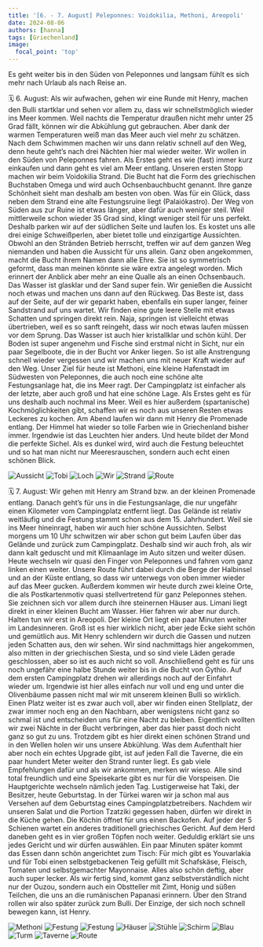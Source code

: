 ```yaml
---
title: '[6. - 7. August] Peleponnes: Voidokilia, Methoni, Areopoli'
date: 2024-08-06
authors: [hanna]
tags: [Griechenland]
image:
  focal_point: 'top'
---
```

Es geht weiter bis in den Süden von Peleponnes und langsam fühlt es sich mehr nach Urlaub als nach Reise an.

<!--more-->

🗓️ 6. August: Als wir aufwachen, gehen wir eine Runde mit Henry, machen den Bulli startklar und sehen vor allem zu, dass wir schnellstmöglich wieder ins Meer kommen. Weil nachts die Temperatur draußen nicht mehr unter 25 Grad fällt, können wir die Abkühlung gut gebrauchen. Aber dank der warmen Temperaturen weiß man das Meer auch viel mehr zu schätzen. Nach dem Schwimmen machen wir uns dann relativ schnell auf den Weg, denn heute geht’s nach drei Nächten hier mal wieder weiter. Wir wollen in den Süden von Peleponnes fahren. Als Erstes geht es wie (fast) immer kurz einkaufen und dann geht es viel am Meer entlang. Unseren ersten Stopp machen wir beim Voidokilia Strand. Die Bucht hat die Form des griechischen Buchstaben Omega und wird auch Ochsenbauchbucht genannt. Ihre ganze Schönheit sieht man deshalb am besten von oben. Was für ein Glück, dass neben dem Strand eine alte Festungsruine liegt (Palaiókastro). Der Weg von Süden aus zur Ruine ist etwas länger, aber dafür auch weniger steil. Weil mittlerweile schon wieder 35 Grad sind, klingt weniger steil für uns perfekt. Deshalb parken wir auf der südlichen Seite und laufen los. Es kostet uns alle drei einige Schweißperlen, aber bietet tolle und einzigartige Aussichten. Obwohl an den Stränden Betrieb herrscht, treffen wir auf dem ganzen Weg niemanden und haben die Aussicht für uns allein. Ganz oben angekommen, macht die Bucht ihrem Namen dann alle Ehre. Sie ist so symmetrisch geformt, dass man meinen könnte sie wäre extra angelegt worden. Mich erinnert der Anblick aber mehr an eine Qualle als an einen Ochsenbauch. Das Wasser ist glasklar und der Sand super fein. Wir genießen die Aussicht noch etwas und machen uns dann auf den Rückweg. Das Beste ist, dass auf der Seite, auf der wir geparkt haben, ebenfalls ein super langer, feiner Sandstrand auf uns wartet. Wir finden eine gute leere Stelle mit etwas Schatten und springen direkt rein. Naja, springen ist vielleicht etwas übertrieben, weil es so sanft reingeht, dass wir noch etwas laufen müssen vor dem Sprung. Das Wasser ist auch hier kristallklar und schön kühl. Der Boden ist super angenehm und Fische sind erstmal nicht in Sicht, nur ein paar Segelboote, die in der Bucht vor Anker liegen. So ist alle Anstrengung schnell wieder vergessen und wir machen uns mit neuer Kraft wieder auf den Weg. Unser Ziel für heute ist Methoni, eine kleine Hafenstadt im Südwesten von Peleponnes, die auch noch eine schöne alte Festungsanlage hat, die ins Meer ragt. Der Campingplatz ist einfacher als der letzte, aber auch groß und hat eine schöne Lage. Als Erstes geht es für uns deshalb auch nochmal ins Meer. Weil es hier außerdem (spartanische) Kochmöglichkeiten gibt, schaffen wir es noch aus unseren Resten etwas Leckeres zu kochen. Am Abend laufen wir dann mit Henry die Promenade entlang. Der Himmel hat wieder so tolle Farben wie in Griechenland bisher immer. Irgendwie ist das Leuchten hier anders. Und heute bildet der Mond die perfekte Sichel. Als es dunkel wird, wird auch die Festung beleuchtet und so hat man nicht nur Meeresrauschen, sondern auch echt einen schönen Blick.

<img src="Meer.jpg" alt="Aussicht" caption="">

<img src="Tobi.jpg" alt="Tobi" caption="">

<img src="Loch.jpg" alt="Loch" caption="">

<img src="Wir.jpg" alt="Wir" caption="">

<img src="Strand.jpg" alt="Strand" caption="">

<img src="Route_06.08.24.jpg" alt="Route" caption=" ">

🗓️ 7. August: Wir gehen mit Henry am Strand bzw. an der kleinen Promenade entlang. Danach geht’s für uns in die Festungsanlage, die nur ungefähr einen Kilometer vom Campingplatz entfernt liegt. Das Gelände ist relativ weitläufig und die Festung stammt schon aus dem 15. Jahrhundert. Weil sie ins Meer hineinragt, haben wir auch hier schöne Aussichten. Selbst morgens um 10 Uhr schwitzen wir aber schon gut beim Laufen über das Gelände und zurück zum Campingplatz. Deshalb sind wir auch froh, als wir dann kalt geduscht und mit Klimaanlage im Auto sitzen und weiter düsen. Heute wechseln wir quasi den Finger von Peleponnes und fahren vom ganz linken einen weiter. Unsere Route führt dabei durch die Berge der Halbinsel und an der Küste entlang, so dass wir unterwegs von oben immer wieder auf das Meer gucken. Außerdem kommen wir heute durch zwei kleine Orte, die als Postkartenmotiv quasi stellvertretend für ganz Peleponnes stehen. Sie zeichnen sich vor allem durch ihre steinernen Häuser aus. Limani liegt direkt in einer kleinen Bucht am Wasser. Hier fahren wir aber nur durch. Halten tun wir erst in Areopoli. Der kleine Ort liegt ein paar Minuten weiter im Landesinneren. Groß ist es hier wirklich nicht, aber jede Ecke sieht schön und gemütlich aus. Mit Henry schlendern wir durch die Gassen und nutzen jeden Schatten aus, den wir sehen. Wir sind nachmittags hier angekommen, also mitten in der griechischen Siesta, und so sind viele Läden gerade geschlossen, aber so ist es auch nicht so voll. Anschließend geht es für uns noch ungefähr eine halbe Stunde weiter bis in die Bucht von Gythio. Auf dem ersten Campingplatz drehen wir allerdings noch auf der Einfahrt wieder um. Irgendwie ist hier alles einfach nur voll und eng und unter die Olivenbäume passen nicht mal wir mit unserem kleinen Bulli so wirklich. Einen Platz weiter ist es zwar auch voll, aber wir finden einen Stellplatz, der zwar immer noch eng an den Nachbarn, aber wenigstens nicht ganz so schmal ist und entscheiden uns für eine Nacht zu bleiben. Eigentlich wollten wir zwei Nächte in der Bucht verbringen, aber das hier passt doch nicht ganz so gut zu uns. Trotzdem gibt es hier direkt einen schönen Strand und in den Wellen holen wir uns unsere Abkühlung. Was dem Aufenthalt hier aber noch ein echtes Upgrade gibt, ist auf jeden Fall die Taverne, die ein paar hundert Meter weiter den Strand runter liegt. Es gab viele Empfehlungen dafür und als wir ankommen, merken wir wieso. Alle sind total freundlich und eine Speisekarte gibt es nur für die Vorspeisen. Die Hauptgerichte wechseln nämlich jeden Tag. Lustigerweise hat Taki, der Besitzer, heute Geburtstag. In der Türkei waren wir ja schon mal aus Versehen auf dem Geburtstag eines Campingplatzbetreibers. Nachdem wir unseren Salat und die Portion Tzatziki gegessen haben, dürfen wir direkt in die Küche gehen. Die Köchin öffnet für uns einen Backofen. Auf jeder der 5 Schienen wartet ein anderes traditionell griechisches Gericht. Auf dem Herd daneben geht es in vier großen Töpfen noch weiter. Geduldig erklärt sie uns jedes Gericht und wir dürfen auswählen. Ein paar Minuten später kommt das Essen dann schön angerichtet zum Tisch: Für mich gibt es Youvarlakia und für Tobi einen selbstgebackenen Teig gefüllt mit Schafskäse, Fleisch, Tomaten und selbstgemachter Mayonnaise. Alles also schön deftig, aber auch super lecker. Als wir fertig sind, kommt ganz selbstverständlich nicht nur der Ouzou, sondern auch ein Obstteller mit Zimt, Honig und süßen Teilchen, die uns an die rumänischen Papanasi erinnern. Über den Strand rollen wir also später zurück zum Bulli. Der Einzige, der sich noch schnell bewegen kann, ist Henry.

<img src="Methoni.jpg" alt="Methoni" caption="">

<img src="Festung1.jpg" alt="Festung" caption="">

<img src="Festung2.jpg" alt="Festung" caption="">

<img src="Haeuser.jpg" alt="Häuser" caption="">

<img src="Stuehle.jpg" alt="Stühle" caption="">

<img src="Schirm.jpg" alt="Schirm" caption="">

<img src="Blau.jpg" alt="Blau" caption="">

<img src="Turm.jpg" alt="Turm" caption="">

<img src="Taverne.jpg" alt="Taverne" caption="">

<img src="Route_07.08.24.jpg" alt="Route" caption=" ">